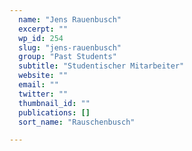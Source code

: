 ```yaml
---
  name: "Jens Rauenbusch"
  excerpt: ""
  wp_id: 254
  slug: "jens-rauenbusch"
  group: "Past Students"
  subtitle: "Studentischer Mitarbeiter"
  website: ""
  email: ""
  twitter: ""
  thumbnail_id: ""
  publications: []
  sort_name: "Rauschenbusch"

---
```

